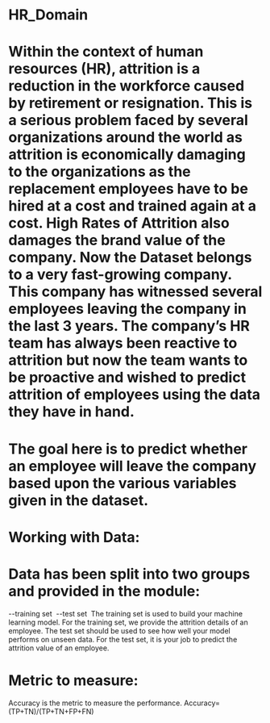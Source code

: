 # HR_Domain

# Within the context of human resources (HR), attrition is a reduction in the workforce caused by retirement or resignation. This is a serious problem faced by several organizations around the world as attrition is economically damaging to the organizations as the replacement employees have to be hired at a cost and trained again at a cost. High Rates of Attrition also damages the brand value of the company. Now the Dataset belongs to a very fast-growing company. This company has witnessed several employees leaving the company in the last 3 years. The company’s HR team has always been reactive to attrition but now the team wants to be proactive and wished to predict attrition of employees using the data they have in hand.

# The goal here is to predict whether an employee will leave the company based upon the various variables given in the dataset.

# Working with Data:

# Data has been split into two groups and provided in the module:
--training set 
--test set 
The training set is used to build your machine learning model. For the training set, we provide the attrition details of an employee.
The test set should be used to see how well your model performs on unseen data. For the test set, it is your job to predict the attrition value of an employee.

# Metric to measure:
Accuracy is the metric to measure the performance.
Accuracy= (TP+TN)/(TP+TN+FP+FN)
